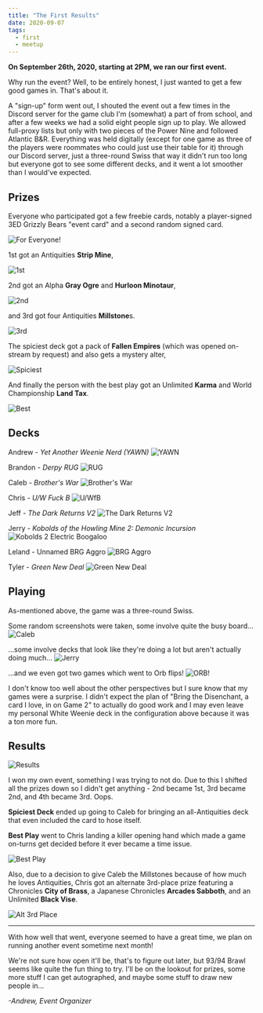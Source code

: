 ```yaml
---
title: "The First Results"
date: 2020-09-07
tags:
  - first
  - meetup
---
```


**On September 26th, 2020, starting at 2PM, we ran our first event.**

Why run the event? Well, to be entirely honest, I just wanted to get a few good games in. That's about it.

A "sign-up" form went out, I shouted the event out a few times in the Discord server for the game club I'm (somewhat) a part of from school, and after a few weeks we had a solid eight people sign up to play. We allowed full-proxy lists but only with two pieces of the Power Nine and followed Atlantic B&R. Everything was held digitally (except for one game as three of the players were roommates who could just use their table for it) through our Discord server, just a three-round Swiss that way it didn't run too long but everyone got to see some different decks, and it went a lot smoother than I would've expected.


## Prizes

Everyone who participated got a few freebie cards, notably a player-signed 3ED Grizzly Bears "event card" and a second random signed card.

![For Everyone!](https://imgur.com/ELLXCzIm.jpg)

1st got an Antiquities **Strip Mine**,

![1st](https://imgur.com/CfY63qcm.jpg)

2nd got an Alpha **Gray Ogre** and **Hurloon Minotaur**,

![2nd](https://imgur.com/mhanDoNm.jpg)

and 3rd got four Antiquities **Millstone**s.

![3rd](https://imgur.com/5ZCsJJFm.jpg)

The spiciest deck got a pack of **Fallen Empires** (which was opened on-stream by request) and also gets a mystery alter,

![Spiciest](https://imgur.com/S5k8JN6m.jpg)

And finally the person with the best play got an Unlimited **Karma** and World Championship **Land Tax**.

![Best](https://imgur.com/my150m4m.jpg)


## Decks

Andrew - *Yet Another Weenie Nerd (YAWN)*
![YAWN](https://imgur.com/VIsoJqE.jpg)

Brandon - *Derpy RUG*
![RUG](https://imgur.com/ydK3oCX.jpg)

Caleb - *Brother's War*
![Brother's War](https://imgur.com/PwFgY4g.jpg)

Chris - *U/W Fuck B*
![U/WfB](https://imgur.com/laXySxc.jpg)

Jeff - *The Dark Returns V2*
![The Dark Returns V2](https://imgur.com/xZlRFCE.jpg)

Jerry - *Kobolds of the Howling Mine 2: Demonic Incursion*
![Kobolds 2 Electric Boogaloo](https://imgur.com/mHF3kUO.jpg)

Leland - Unnamed BRG Aggro
![BRG Aggro](https://imgur.com/SCaEvK1.jpg)

Tyler - *Green New Deal*
![Green New Deal](https://imgur.com/R9JCrYj.jpg)


## Playing

As-mentioned above, the game was a three-round Swiss.

Some random screenshots were taken, some involve quite the busy board...
![Caleb](https://imgur.com/186K2uU.jpg)

...some involve decks that look like they're doing a lot but aren't actually doing much...
![Jerry](https://imgur.com/drhSbs2.jpg)

...and we even got two games which went to Orb flips!
![ORB!](https://imgur.com/7Gj8ZJl.jpg)

I don't know too well about the other perspectives but I sure know that my games were a surprise. I didn't expect the plan of "Bring the Disenchant, a card I love, in on Game 2" to actually do good work and I may even leave my personal White Weenie deck in the configuration above because it was a ton more fun.

## Results

![Results](https://imgur.com/GomaPT5.jpg)

I won my own event, something I was trying to not do. Due to this I shifted all the prizes down so I didn't get anything - 2nd became 1st, 3rd became 2nd, and 4th became 3rd. Oops.

**Spiciest Deck** ended up going to Caleb for bringing an all-Antiquities deck that even included the card to hose itself.

**Best Play** went to Chris landing a killer opening hand which made a game on-turns get decided before it ever became a time issue.

![Best Play](https://imgur.com/nJ6nYe0.jpg)

Also, due to a decision to give Caleb the Millstones because of how much he loves Antiquities, Chris got an alternate 3rd-place prize featuring a Chronicles **City of Brass**, a Japanese Chronicles **Arcades Sabboth**, and an Unlimited **Black Vise**.

![Alt 3rd Place](https://imgur.com/QpDQkltm.jpg)

---

With how well that went, everyone seemed to have a great time, we plan on running another event sometime next month! 

We're not sure how open it'll be, that's to figure out later, but 93/94 Brawl seems like quite the fun thing to try. I'll be on the lookout for prizes, some more stuff I can get autographed, and maybe some stuff to draw new people in...

*-Andrew, Event Organizer*
